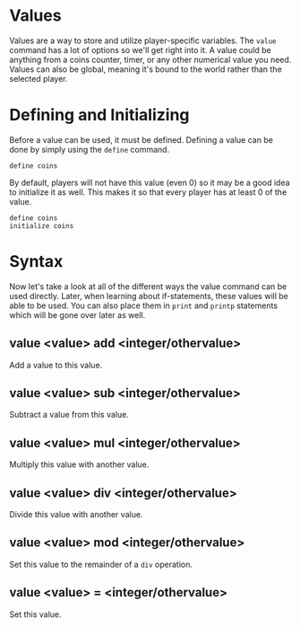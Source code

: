 # Values
Values are a way to store and utilize player-specific variables. The `value` command has a lot of options so we'll get right into it. A value could be anything from a coins counter, timer, or any other numerical value you need. Values can also be global, meaning it's bound to the world rather than the selected player.

# Defining and Initializing
Before a value can be used, it must be defined. Defining a value can be done by simply using the `define` command.
```
define coins
```
By default, players will not have this value (even 0) so it may be a good idea to initialize it as well. This makes it so that every player has at least 0 of the value.
```
define coins
initialize coins
```

# Syntax
Now let's take a look at all of the different ways the value command can be used directly. Later, when learning about if-statements, these values will be able to be used. You can also place them in `print` and `printp` statements which will be gone over later as well.

## value \<value> add \<integer/othervalue>
Add a value to this value.

## value \<value> sub \<integer/othervalue>
Subtract a value from this value.

## value \<value> mul \<integer/othervalue>
Multiply this value with another value.

## value \<value> div \<integer/othervalue>
Divide this value with another value.

## value \<value> mod \<integer/othervalue>
Set this value to the remainder of a `div` operation.

## value \<value> = \<integer/othervalue>
Set this value.
